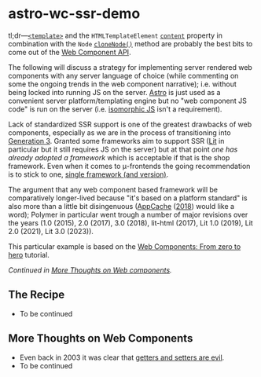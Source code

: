 # astro-wc-ssr-demo
tl;dr—[`<template>`](https://developer.mozilla.org/en-US/docs/Web/HTML/Element/template) and the `HTMLTemplateElement` [`content`](https://developer.mozilla.org/en-US/docs/Web/API/HTMLTemplateElement/content) property in combination with the `Node` [`cloneNode()`](https://developer.mozilla.org/en-US/docs/Web/API/Node/cloneNode) method are probably the best bits to come out of the [Web Component API](https://developer.mozilla.org/en-US/docs/Web/API/Web_components#html_templates).

The following will discuss a strategy for implementing server rendered web components with any server language of choice (while commenting on some the ongoing trends in the web component narrative); i.e. without being locked into running JS on the server.
[Astro](https://astro.build/) is just used as a convenient server platform/templating engine but no "web component JS code" is run on the server (i.e. [isomorphic JS](https://en.wikipedia.org/wiki/Isomorphic_JavaScript) isn't a requirement).

Lack of standardized SSR support is one of the greatest drawbacks of web components, especially as we are in the process of transitioning into [Generation 3](https://igor.dev/posts/experiences-web-frameworks-future-me/#return-to-server).
Granted some frameworks aim to support SSR ([Lit](https://lit.dev/docs/ssr/overview/) in particular but it still requires JS on the server) but at that point *one has already adopted a framework* which is acceptable if that is the shop framework.
Even when it comes to μ-frontends the going recommendation is to stick to one, [single framework (and version)](https://youtu.be/A3n1n5QRmF0?t=1657). 

The argument that any web component based framework will be comparatively longer-lived because "it's based on a platform standard" is also more than a little bit disingenuous ([AppCache](https://web.archive.org/web/20210603132501/https://developer.mozilla.org/en-US/docs/Web/HTML/Using_the_application_cache) ([2018](https://groups.google.com/a/chromium.org/g/blink-dev/c/FvM-qo7BfkI/m/0daqyD8kCQAJ)) would like a word); Polymer in particular went trough a number of major revisions over the years (1.0 (2015), 2.0 (2017), 3.0 (2018), lit-html (2017), Lit 1.0 (2019), Lit 2.0 (2021), Lit 3.0 (2023)).

This particular example is based on the [Web Components: From zero to hero](https://thepassle.github.io/webcomponents-from-zero-to-hero/) tutorial.

*Continued in [More Thoughts on Web components](#more-thoughts-on-web-components).*

## The Recipe
- To be continued

## More Thoughts on Web Components
- Even back in 2003 it was clear that [getters and setters are evil](https://www.infoworld.com/article/2073723/why-getter-and-setter-methods-are-evil.html).
- To be continued
